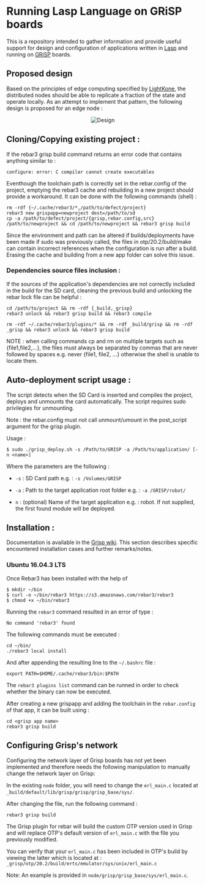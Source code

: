 
# Running Lasp Language on GRiSP boards
This is a repository intended to gather information and provide useful support for design and configuration of applications written in [Lasp](https://lasp-lang.readme.io/) and running on [GRiSP](https://www.grisp.org/) boards.

## Proposed design
Based on the principles of edge computing specified by [LightKone](https://www.lightkone.eu/), the distributed nodes should be able to replicate a fraction of the state and operate locally. As an attempt to implement that pattern, the following design is proposed for an edge node :

<p align="center">
  <img src="Design.png" alt="Design"/>
</p>

## Cloning/Copying existing project :
If the rebar3 grisp build command returns an error code that contains anything similar to :
```
configure: error: C compiler cannot create executables
```
Eventhough the toolchain path is correctly set in the rebar.config of the project, emptying the rebar3 cache and rebuilding in a new project should provide a workaround. It can be done with the following commands (shell) :

```
rm -rdf {~/.cache/rebar3/*,/path/to/defect/project}
rebar3 new grispapp=newproject dest=/path/to/sd
cp -a /path/to/defect/project/{grisp,rebar.config,src} /path/to/newproject && cd /path/to/newproject && rebar3 grisp build
```

Since the environment and path can be altered if builds/deployments have been made if sudo was previously called, the files in otp/20.2/build/make can contain incorrect references when the configuration is run after a build. Erasing the cache and building from a new app folder can solve this issue.

### Dependencies source files inclusion :
If the sources of the application's dependencies are not correctly included in the build for the SD card, cleaning the previous build and unlocking the rebar lock file can be helpful :

```
cd /path/to/project && rm -rdf {_build,_grisp}
rebar3 unlock && rebar3 grisp build && rebar3 compile

rm -rdf ~/.cache/rebar3/plugins/* && rm -rdf _build/grisp && rm -rdf _grisp && rebar3 unlock && rebar3 grisp build
```

NOTE : when calling commands cp and rm on multiple targets such as {file1,file2,...}, the files must always be separated by commas that are never followed by spaces e.g. never {file1, file2, ...} otherwise the shell is unable to locate them.

## Auto-deployment script usage :

The script detects when the SD Card is inserted and compiles the project, deploys and unmounts the card automatically. The script requires sudo privilegies for unmounting.

Note : the rebar.config must not call unmount/umount in the post_script argument for the grisp plugin.

Usage :

```
$ sudo ./grisp_deploy.sh -s /Path/to/GRISP -a /Path/to/application/ [-n <name>]
```
Where the parameters are the following :

- `-s` : SD Card path e.g. : `-s /Volumes/GRISP`

- `-a` : Path to the target application root folder e.g. : `-a /GRISP/robot/`

- `n` : (optional) Name of the target application e.g. : robot. If not supplied, the first found module will be deployed.

## Installation :

Documentation is available in the [Grisp wiki](https://github.com/grisp/grisp/wiki/). This section describes specific encountered installation cases and further remarks/notes.



### Ubuntu 16.04.3 LTS

Once Rebar3 has been installed with the help of

```
$ mkdir ~/bin
$ curl -o ~/bin/rebar3 https://s3.amazonaws.com/rebar3/rebar3
$ chmod +x ~/bin/rebar3
```

Running the `rebar3` command resulted in an error of type :

```
No command 'rebar3' found
```

The following commands must be executed :

```
cd ~/bin/
./rebar3 local install
```

And after appending the resulting line to the `~/.bashrc` file :

```
export PATH=$HOME/.cache/rebar3/bin:$PATH
```

The `rebar3 plugins list` command can be runned in order to check whether the binary can now be executed.

After creating a new grispapp and adding the toolchain in the `rebar.config` of that app, it can be built using :

```
cd <grisp app name>
rebar3 grisp build
```

## Configuring Grisp's network

Configuring the network layer of Grisp boards has not yet been implemented and therefore needs the following manipulation to manually change the network layer on Grisp:

In the existing `node` folder, you will need to change the `erl_main.c` located at `_build/default/lib/grisp/grisp/grisp_base/sys/`.

After changing the file, run the following command :

```
rebar3 grisp build
```

The Grisp plugin for rebar will build the custom OTP version used in Grisp and will replace OTP's default version of `erl_main.c` with the file you previously modified.

You can verify that your `erl_main.c` has been included in OTP's build by viewing the latter which is located at : `_grisp/otp/20.2/build/erts/emulator/sys/unix/erl_main.c`

Note: An example is provided in `node/grisp/grisp_base/sys/erl_main.c`.
